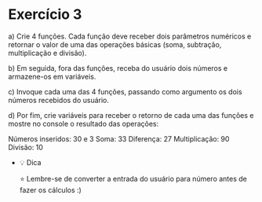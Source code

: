 # Exercício 3


a) Crie 4 funções. Cada função deve receber dois parâmetros numéricos e retornar o valor de uma das operações básicas (soma, subtração, multiplicação e divisão).

b) Em seguida, fora das funções, receba do usuário dois números e armazene-os em variáveis.

c) Invoque cada uma das 4 funções, passando como argumento os dois números recebidos do usuário.

d) Por fim, crie variáveis para receber o retorno de cada uma das funções e mostre no console o resultado das operações:

Números inseridos: 30 e 3
Soma: 33
Diferença: 27
Multiplicação: 90
Divisão: 10

- 💡  Dica
    
    <aside>
    ⭐ Lembre-se de converter a entrada do usuário para número antes de fazer os cálculos :)
    
    </aside>